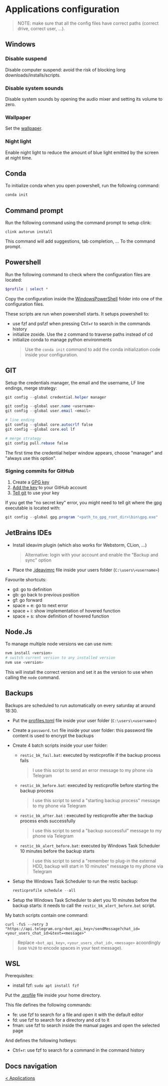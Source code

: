 # Applications configuration

> NOTE: make sure that all the config files have correct paths (correct drive, correct user, ...).

## Windows

### Disable suspend

Disable computer suspend: avoid the risk of blocking long downloads/installs/scripts.

### Disable system sounds

Disable system sounds by opening the audio mixer and setting its volume to zero.

### Wallpaper

Set the [wallpaper](configs/user/wallpaper.png).

### Night light

Enable night light to reduce the amount of blue light emitted by the screen at night time.

## Conda

To initialize conda when you open powershell, run the following command:

```powershell
conda init
```

## Command prompt

Run the following command using the command prompt to setup clink:

```batch
clink autorun install
```

This command will add suggestions, tab completion, ... To the command prompt.

## Powershell

Run the following command to check where the configuration files are located:

```powershell
$profile | select *
```

Copy the configuration inside the [WindowsPowerShell](configs/user/Documents/WindowsPowerShell) folder into one of the configuration files.

These scripts are run when powershell starts. It setups powershell to:

- use fzf and psfzf when pressing Ctrl+r to search in the commands history
- initialize zoxide. Use the z command to traverse paths instead of cd
- initialize conda to manage python environments
  > Use the `conda init` command to add the conda initialization code inside your configuration.

## GIT

Setup the credentials manager, the email and the username, LF line endings, merge strategy:

```powershell
git config --global credential.helper manager

git config --global user.name <username>
git config --global user.email <email>

# line ending
git config --global core.autocrlf false
git config --global core.eol lf

# merge strategy
git config pull.rebase false
```

The first time the credential helper window appears, choose "manager" and "always use this option".

### Signing commits for GitHub

1. Create a [GPG key](https://docs.github.com/en/authentication/managing-commit-signature-verification/generating-a-new-gpg-key)
2. [Add the key](https://docs.github.com/en/authentication/managing-commit-signature-verification/adding-a-gpg-key-to-your-github-account) to your GitHub account
3. [Tell git](https://docs.github.com/en/authentication/managing-commit-signature-verification/telling-git-about-your-signing-key) to use your key

If you get the "no secret key" error, you might need to tell git where the gpg executable is located with:

```powershell
git config --global gpg.program "<path_to_gpg_root_dir>\bin\gpg.exe"
```

## JetBrains IDEs

- Install ideavim plugin (which also works for Webstorm, CLion, ...)
  > Alternative: login with your account and enable the "Backup and sync" option
- Place the [.ideavimrc](configs/user/.ideavim) file inside your users folder (`C:\users\<username>`)

Favourite shortcuts:

- gd: go to definition
- gb: go back to previous position
- gf: go forward
- space + e: go to next error
- space + i: show implementation of hovered function
- space + s: show definition of hovered function

## Node.Js

To manage multiple node versions we can use nvm:

```powershell
nvm install <version>
# switch current version to any installed version
nvm use <version>
```

This will install the correct version and set it as the version to use when calling the `node` command.

## Backups

Backups are scheduled to run automatically on every saturday at around 18:30.

- Put the [profiles.toml](configs/user/profiles.toml) file inside your user folder (`C:\users\<username>`)
- Create a `password.txt` file inside your user folder: this password file content is used to encrypt the backups
- Create 4 batch scripts inside your user folder:
  - `restic_bk_fail.bat`: executed by resticprofile if the backup process fails
    > I use this script to send an error message to my phone via Telegram
  - `restic_bk_before.bat`: executed by resticprofile before starting the backup process
    > I use this script to send a "starting backup process" message to my phone via Telegram
  - `restic_bk_after.bat` : executed by resticprofile after the backup process ends successfully
    > I use this script to send a "backup successful" message to my phone via Telegram
  - `restic_bk_alert_before.bat`: executed by Windows Task Scheduler 10 minutes before the backup starts
    > I use this script to send a "remember to plug-in the external HDD, backup will start in 10 minutes" message to my phone via Telegram
- Setup the Windows Task Scheduler to run the restic backup:

  ```powershell
  resticprofile schedule --all
  ```

- Setup the Windows Task Scheduler to alert you 10 minutes before the backup starts: it needs to call the `restic_bk_alert_before.bat` script.

My batch scripts contain one command:

```batch
curl -fsS --retry 3 "https://api.telegram.org/<bot_api_key>/sendMessage?chat_id=<your_users_chat_id>&text=<message>"
```

> Replace `<bot_api_key>`, `<your_users_chat_id>`, `<message>` acoordingly (use `%%20` to encode spaces in your text message).

## WSL

Prerequisites:

- install fzf: ```sudo apt install fzf```

Put the [.profile](configs/wsl/user/.profile) file inside your home directory.

This file defines the following commands:

- fe: use fzf to search for a file and open it with the default editor
- fd: use fzf to search for a directory and cd to it
- fman: use fzf to search inside the manual pages and open the selected page

And defines the following hotkeys:

- Ctrl+r: use fzf to search for a command in the command history

## Docs navigation

[< Applications](applications.md)
